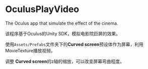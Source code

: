 # OculusPlayVideo
The Oculus app that simulate the effect of the cinema.

该程序基于Oculus的Unity SDK，模拟电影院巨屏的效果。

使用`Assets/Prefabs`文件夹下的**Curved screen**预设体作为屏幕，利用MovieTexture播放视频。

调整 **Curved screen**的z轴的缩放，可以改变屏幕弯曲程度。
